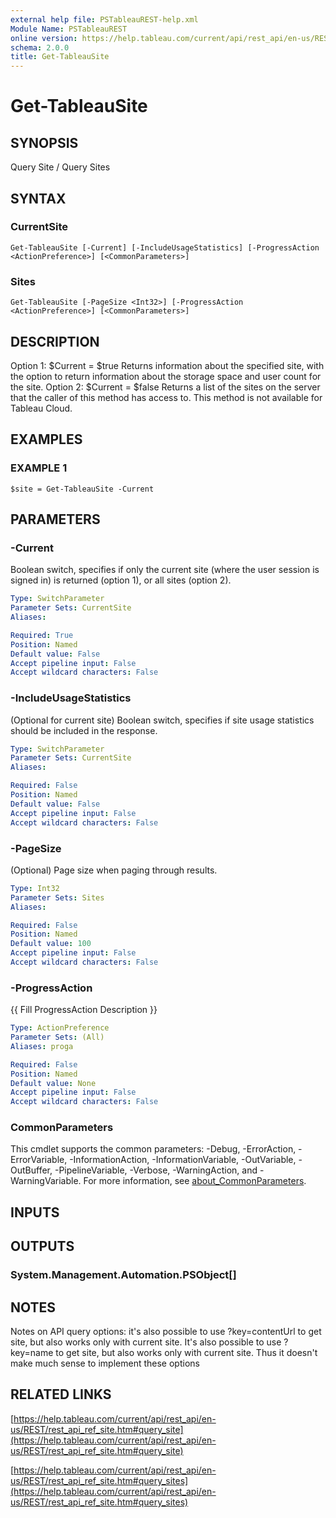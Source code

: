 ```yaml
---
external help file: PSTableauREST-help.xml
Module Name: PSTableauREST
online version: https://help.tableau.com/current/api/rest_api/en-us/REST/rest_api_ref_site.htm#query_site
schema: 2.0.0
title: Get-TableauSite
---
```


# Get-TableauSite

## SYNOPSIS
Query Site / Query Sites

## SYNTAX

### CurrentSite
```
Get-TableauSite [-Current] [-IncludeUsageStatistics] [-ProgressAction <ActionPreference>] [<CommonParameters>]
```

### Sites
```
Get-TableauSite [-PageSize <Int32>] [-ProgressAction <ActionPreference>] [<CommonParameters>]
```

## DESCRIPTION
Option 1: $Current = $true
Returns information about the specified site, with the option to return information about the storage space and user count for the site.
Option 2: $Current = $false
Returns a list of the sites on the server that the caller of this method has access to.
This method is not available for Tableau Cloud.

## EXAMPLES

### EXAMPLE 1
```
$site = Get-TableauSite -Current
```

## PARAMETERS

### -Current
Boolean switch, specifies if only the current site (where the user session is signed in) is returned (option 1), or all sites (option 2).

```yaml
Type: SwitchParameter
Parameter Sets: CurrentSite
Aliases:

Required: True
Position: Named
Default value: False
Accept pipeline input: False
Accept wildcard characters: False
```

### -IncludeUsageStatistics
(Optional for current site)
Boolean switch, specifies if site usage statistics should be included in the response.

```yaml
Type: SwitchParameter
Parameter Sets: CurrentSite
Aliases:

Required: False
Position: Named
Default value: False
Accept pipeline input: False
Accept wildcard characters: False
```

### -PageSize
(Optional) Page size when paging through results.

```yaml
Type: Int32
Parameter Sets: Sites
Aliases:

Required: False
Position: Named
Default value: 100
Accept pipeline input: False
Accept wildcard characters: False
```

### -ProgressAction
{{ Fill ProgressAction Description }}

```yaml
Type: ActionPreference
Parameter Sets: (All)
Aliases: proga

Required: False
Position: Named
Default value: None
Accept pipeline input: False
Accept wildcard characters: False
```

### CommonParameters
This cmdlet supports the common parameters: -Debug, -ErrorAction, -ErrorVariable, -InformationAction, -InformationVariable, -OutVariable, -OutBuffer, -PipelineVariable, -Verbose, -WarningAction, and -WarningVariable. For more information, see [about_CommonParameters](http://go.microsoft.com/fwlink/?LinkID=113216).

## INPUTS

## OUTPUTS

### System.Management.Automation.PSObject[]
## NOTES
Notes on API query options: it's also possible to use ?key=contentUrl to get site, but also works only with current site.
It's also possible to use ?key=name to get site, but also works only with current site.
Thus it doesn't make much sense to implement these options

## RELATED LINKS

[https://help.tableau.com/current/api/rest_api/en-us/REST/rest_api_ref_site.htm#query_site](https://help.tableau.com/current/api/rest_api/en-us/REST/rest_api_ref_site.htm#query_site)

[https://help.tableau.com/current/api/rest_api/en-us/REST/rest_api_ref_site.htm#query_sites](https://help.tableau.com/current/api/rest_api/en-us/REST/rest_api_ref_site.htm#query_sites)


